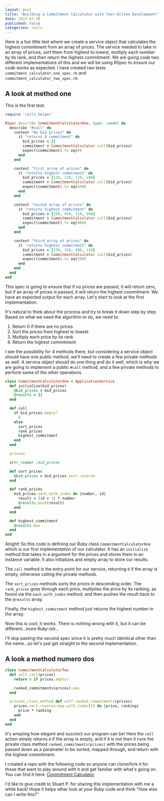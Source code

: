 ```yaml
---
layout: post
title: "Building a Commitment Calculator with Test-Driven Development"
date: 2023-01-30
published: false
categories: rails
---
```


Here is a fun little test where we create a service object that calculates the highest commitment from an array of prices. The service needed to take in an array of prices, sort them from highest to lowest, multiply each number by its rank, and then return the highest commitment. We are going code two different implementations of this and we will be using RSpec to ensure our code works as expected. I have created two tests: `commitment_calculator_one_spec.rb` and `commitment_calculator_two_spec.rb`.

## A look at method one

This is the first test:

```ruby
require 'rails_helper'

RSpec.describe CommitmentCalculatorOne, type: :model do
  describe "#call" do
    context "No bid prices" do
      it "returns 0 commitment" do
        bid_prices = []
        commitment = CommitmentCalculator.call(bid_prices)
        expect(commitment).to eq(0)
      end
    end

    context "first array of prices" do
      it "returns highest commitment" do
        bid_prices = [120, 130, 110, 180]
        commitment = CommitmentCalculator.call(bid_prices)
        expect(commitment).to eq(440)
      end
    end

    context "second array of prices" do
      it "returns highest commitment" do
        bid_prices = [150, 450, 110, 500]
        commitment = CommitmentCalculator.call(bid_prices)
        expect(commitment).to eq(900)
      end
    end

    context "third array of prices" do
      it "returns highest commitment" do
        bid_prices = [150, 150, 500, 110]
        commitment = CommitmentCalculator.call(bid_prices)
        expect(commitment).to eq(500)
      end
    end
  end
end
```

This spec is going to ensure that if no prices are passed, it will return zero, but if an array of prices is passed, it will return the highest commitment. We have an expected output for each array. Let's start to look at the first implementation. 

It's natural to think about the process and try to break it down step by step. Based on what we need the algorithm to do, we need to:

1. Return 0 if there are no prices
2. Sort the prices from highest to lowest
3. Multiply each price by its rank
4. Return the highest commitment

I see the possibility for 4 methods there, but considering a service object should have one public method, we'll need to create a few private methods as well. A service object should do one thing and do it well, which is why we are going to implement a public `#call` method, and a few private methods to perform some of the other operations.

```ruby
class CommitmentCalculatorOne < ApplicationService
  def initialize(bid_prices)
    @bid_prices = bid_prices
    @results = []
  end

  def call
    if bid_prices.empty?
      0
    else
      sort_prices
      rank_prices
      highest_commitment
    end
  end

  private

  attr_reader :bid_prices

  def sort_prices
    @bid_prices = bid_prices.sort.reverse
  end

  def rank_prices
    bid_prices.each_with_index do |number, id|
      result = (id + 1) * number
      @results.push(result)
    end
  end

  def highest_commitment
    @results.max
  end
end
```

Alright! So this code is defining our Ruby class `CommitmentCalculatorOne` which is our first implementation of our calculator. It has an `initialize` method that takes in a argument for the prices and stores them in an instance variable. It also initializes and empty array to store our results.

The `call` method is the entry point for our service, returning `0` if the array is empty, otherwise calling the private methods.

The `sort_prices` methods sorts the prices in descending order. The `rank_prices` goes through each price, multiplies the price by its ranking, as found via the `each_with_index` method, and then pushes the result back to the `@results` array. 

Finally, the `highest_commitment` method just returns the highest number in the array.

Now this is cool, it works. There is nothing wrong with it, but it can be different...more _Ruby-ish_...

I'll skip pasting the second spec since it is pretty much identical other than the name...so let's just get straight to the second implementation.

## A look a method numero dos

```ruby
class CommitmentCalculatorTwo
  def self.call(prices)
    return 0 if prices.empty?

    ranked_commitments(prices).max
  end

  private_class_method def self.ranked_commitments(prices)
    prices.sort.reverse.map.with_index(1) do |price, ranking|
      price * ranking
    end
  end
end
```

It's amazing how elegant and succinct our program can be! Here the `call` action simply returns `0` if the array is empty, and if it is not then it runs the private class method `ranked_commitments(prices)` with the prices being passed down as a parameter to be sorted, mapped through, and return with the highest commitment.

I created a repo with the following code so anyone can clone/fork it for those that want to play around with it and get familiar with what's going on. You can find it here: [Commitment Calculator](https://github.com/adrianvalenz/commitmentcalculator)

I'd like to give credit to Stuart P. for sharing this implementation with me a while back! Hope it helps other look at your Ruby code and think "How else can I write this?"
